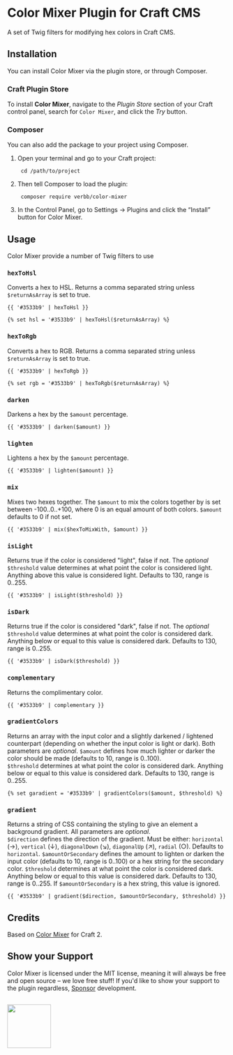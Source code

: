 # Color Mixer Plugin for Craft CMS
A set of Twig filters for modifying hex colors in Craft CMS.

## Installation
You can install Color Mixer via the plugin store, or through Composer.

### Craft Plugin Store
To install **Color Mixer**, navigate to the _Plugin Store_ section of your Craft control panel, search for `Color Mixer`, and click the _Try_ button.

### Composer
You can also add the package to your project using Composer.

1. Open your terminal and go to your Craft project:

        cd /path/to/project

2. Then tell Composer to load the plugin:
    
        composer require verbb/color-mixer

3. In the Control Panel, go to Settings → Plugins and click the “Install” button for Color Mixer.

## Usage
Color Mixer provide a number of Twig filters to use

### `hexToHsl`
Converts a hex to HSL. Returns a comma separated string unless `$returnAsArray` is set to true.

```twig
{{ '#3533b9' | hexToHsl }}

{% set hsl = '#3533b9' | hexToHsl($returnAsArray) %}
```


### `hexToRgb`
Converts a hex to RGB. Returns a comma separated string unless `$returnAsArray` is set to true.

```twig
{{ '#3533b9' | hexToRgb }}

{% set rgb = '#3533b9' | hexToRgb($returnAsArray) %}
```


### `darken`
Darkens a hex by the `$amount` percentage.

```twig
{{ '#3533b9' | darken($amount) }}
```


### `lighten`
Lightens a hex by the `$amount` percentage.

```twig
{{ '#3533b9' | lighten($amount) }}
```


### `mix`
Mixes two hexes together. The `$amount` to mix the colors together by is set between -100..0..+100, where 0 is an equal amount of both colors. `$amount` defaults to 0 if not set.

```twig
{{ '#3533b9' | mix($hexToMixWith, $amount) }}
```


### `isLight`
Returns true if the color is considered "light", false if not. The *optional* `$threshold` value determines at what point the color is considered light. Anything above this value is considered light. Defaults to 130, range is 0..255.

```twig
{{ '#3533b9' | isLight($threshold) }}
```


### `isDark`
Returns true if the color is considered "dark", false if not. The *optional* `$threshold` value determines at what point the color is considered dark. Anything below or equal to this value is considered dark. Defaults to 130, range is 0..255.

```twig
{{ '#3533b9' | isDark($threshold) }}
```


### `complementary`
Returns the complimentary color.

```twig
{{ '#3533b9' | complementary }}
```


### `gradientColors`
Returns an array with the input color and a slightly darkened / lightened counterpart (depending on whether the input color is light or dark). Both parameters are *optional*.
`$amount` defines how much lighter or darker the color should be made (defaults to 10, range is 0..100).  
`$threshold` determines at what point the color is considered dark. Anything below or equal to this value is considered dark. Defaults to 130, range is 0..255.

```twig
{% set garadient = '#3533b9' | gradientColors($amount, $threshold) %}
```


### `gradient`
Returns a string of CSS containing the styling to give an element a background gradient. All parameters are *optional*.  
`$direction` defines the direction of the gradient. Must be either: `horizontal` (→), `vertical` (↓), `diagonalDown` (↘), `diagonalUp` (↗), `radial` (○). Defaults to `horizontal`. 
`$amountOrSecondary` defines the amount to lighten or darken the input color (defaults to 10, range is 0..100) or a hex string for the secondary color.
`$threshold` determines at what point the color is considered dark. Anything below or equal to this value is considered dark. Defaults to 130, range is 0..255. If `$amountOrSecondary` is a hex string, this value is ignored.

```twig
{{ '#3533b9' | gradient($direction, $amountOrSecondary, $threshold) }}
```


## Credits
Based on [Color Mixer](https://github.com/ethercreative/colormixer) for Craft 2.

## Show your Support
Color Mixer is licensed under the MIT license, meaning it will always be free and open source – we love free stuff! If you'd like to show your support to the plugin regardless, [Sponsor](https://github.com/sponsors/verbb) development.

<h2></h2>

<a href="https://verbb.io" target="_blank">
    <img width="100" src="https://verbb.io/assets/img/verbb-pill.svg">
</a>
